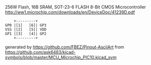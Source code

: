 256W Flash, 16B SRAM, SOT-23-6
FLASH 8-Bit CMOS Microcontroller
http://ww1.microchip.com/downloads/en/DeviceDoc/41239D.pdf


	    +---------+
	GP0 |[1]   [6]| GP3
	VSS |[2]   [5]| VDD
	GP1 |[3]   [4]| GP2
	    +---------+


generated by https://github.com/FBEZ/Pinout-AsciiArt from https://github.com/ask6483/kicad-symbols/blob/master/MCU_Microchip_PIC10.kicad_sym